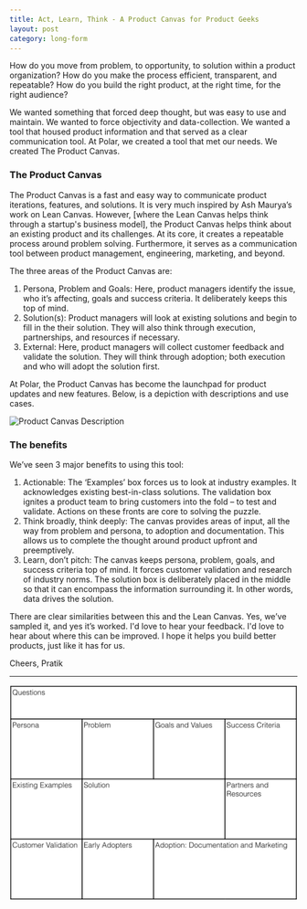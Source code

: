 ```yaml
---
title: Act, Learn, Think - A Product Canvas for Product Geeks
layout: post
category: long-form
---
```


How do you move from problem, to opportunity, to solution within a product organization? How do you make the process efficient, transparent, and repeatable? How do you build the right product, at the right time, for the right audience?

We wanted something that forced deep thought, but was easy to use and maintain. We wanted to force objectivity and data-collection. We wanted a tool that housed product information and that served as a clear communication tool. At Polar, we created a tool that met our needs. We created The Product Canvas.


### The Product Canvas

The Product Canvas is a fast and easy way to communicate product iterations, features, and solutions. It is very much inspired by Ash Maurya’s work on Lean Canvas. However, [where the Lean Canvas helps think through a startup's business model], the Product Canvas helps think about an existing product and its challenges. At its core, it creates a repeatable process around problem solving. Furthermore, it serves as a communication tool between product management, engineering, marketing, and beyond.

The three areas of the Product Canvas are:

1. Persona, Problem and Goals: Here, product managers identify the issue, who it’s affecting, goals and success criteria. It deliberately keeps this top of mind.
2. Solution(s): Product managers will look at existing solutions and begin to fill in the their solution. They will also think through execution, partnerships, and resources if necessary.
3. External: Here, product managers will collect customer feedback and validate the solution. They will think through adoption; both execution and who will adopt the solution first. 


At Polar, the Product Canvas has become the launchpad for product updates and new features. Below, is a depiction with descriptions and use cases. 

![Product Canvas Description]({{site.url}}/images/product_canvas.002.png)


### The benefits

We’ve seen 3 major benefits to using this tool:

1. Actionable: The ‘Examples’ box forces us to look at industry examples. It acknowledges existing best-in-class solutions. The validation box ignites a product team to bring customers into the fold – to test and validate. Actions on these fronts are core to solving the puzzle.
2. Think broadly, think deeply: The canvas provides areas of input, all the way from problem and persona, to adoption and documentation. This allows us to complete the thought around product upfront and preemptively.
3. Learn, don’t pitch: The canvas keeps persona, problem, goals, and success criteria top of mind. It forces customer validation and research of industry norms. The solution box is deliberately placed in the middle so that it can encompass the information surrounding it. In other words, data drives the solution.


There are clear similarities between this and the Lean Canvas. Yes, we’ve sampled it, and yes it’s worked. I'd love to hear your feedback. I'd love to hear about where this can be improved. I hope it helps you build better products, just like it has for us.

Cheers,
Pratik

<hr/>

![Product Canvas Empty](/../images/product_canvas.001.png)